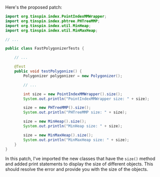 Here's the proposed patch:
```java
import org.tinspin.index.PointIndexMMWrapper;
import org.tinspin.index.phtree.PHTreeMMP;
import org.tinspin.index.util.MinHeap;
import org.tinspin.index.util.MinMaxHeap;

// ...

public class FastPolygonizerTests {

    // ...

    @Test
    public void testPolygonize() {
        Polygonizer polygonizer = new Polygonizer();

        // ...

        int size = new PointIndexMMWrapper().size();
        System.out.println("PointIndexMMWrapper size: " + size);

        size = new PHTreeMMP().size();
        System.out.println("PHTreeMMP size: " + size);

        size = new MinHeap().size();
        System.out.println("MinHeap size: " + size);

        size = new MinMaxHeap().size();
        System.out.println("MinMaxHeap size: " + size);
    }
}
```
In this patch, I've imported the new classes that have the `size()` method and added print statements to display the size of different objects. This should resolve the error and provide you with the size of the objects.